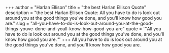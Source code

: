 +++
author = "Harlan Ellison"
title = "the best Harlan Ellison Quote"
description = "the best Harlan Ellison Quote: All you have to do is look out around you at the good things you've done, and you'll know how good you are."
slug = "all-you-have-to-do-is-look-out-around-you-at-the-good-things-youve-done-and-youll-know-how-good-you-are"
quote = '''All you have to do is look out around you at the good things you've done, and you'll know how good you are.'''
+++
All you have to do is look out around you at the good things you've done, and you'll know how good you are.
